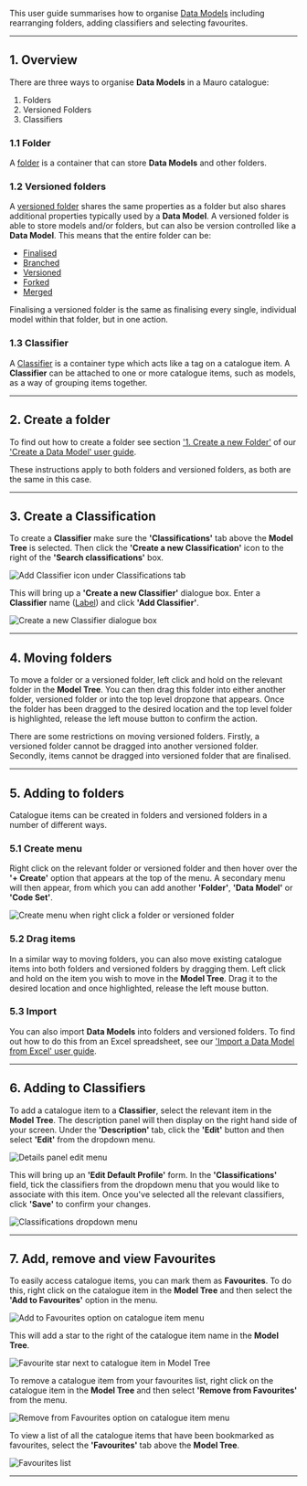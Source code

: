 This user guide summarises how to organise [Data Models](../../glossary/data-model/data-model.md) including rearranging folders, adding classifiers and selecting favourites. 

---

## 1. Overview

There are three ways to organise **Data Models** in a Mauro catalogue:

1. Folders
2. Versioned Folders
3. Classifiers

### 1.1 Folder

A [folder](../../glossary/folder/folder.md) is a container that can store **Data Models** and other folders.

### 1.2 Versioned folders

A [versioned folder](../../glossary/versioned-folder/versioned-folder.md) shares the same properties as a folder but also shares additional properties typically used by a **Data Model**. A versioned folder is able to store models and/or folders, but can also be version controlled like a **Data Model**. This means that the entire folder can be:

* [Finalised](../../glossary/finalise/finalise.md)
* [Branched](../../glossary/branch/branch.md)
* [Versioned](../../glossary/version/version.md)
* [Forked](../../glossary/fork/fork.md)
* [Merged](../../glossary/merging/merging.md)

Finalising a versioned folder is the same as finalising every single, individual model within that folder, but in one action.

### 1.3 Classifier 

A [Classifier](../../glossary/classification/classification.md) is a container type which acts like a tag on a catalogue item. A **Classifier** can be attached to one or more catalogue items, such as models, as a way of grouping items together.

---

## 2. Create a folder

To find out how to create a folder see section ['1. Create a new Folder'](../create-a-data-model/create-a-data-model.md#create-a-new-folder) of our ['Create a Data Model' user guide](../create-a-data-model/create-a-data-model.md).

These instructions apply to both folders and versioned folders, as both are the same in this case.

---

## 3. Create a Classification

To create a **Classifier** make sure the **'Classifications'** tab above the **Model Tree** is selected. Then click the **'Create a new Classification'** icon to the right of the **'Search classifications'** box.

![Add Classifier icon under Classifications tab](add-classifier.png)

This will bring up a **'Create a new Classifier'** dialogue box. Enter a **Classifier** name ([Label](../../glossary/label/label.md)) and click **'Add Classifier'**.

![Create a new Classifier dialogue box](create-a-new-classifier-box.png)

---

## 4. Moving folders

To move a folder or a versioned folder, left click and hold on the relevant folder in the **Model Tree**. You can then drag this folder into either another folder, versioned folder or into the top level dropzone that appears. Once the folder has been dragged to the desired location and the top level folder is highlighted, release the left mouse button to confirm the action. 

There are some restrictions on moving versioned folders. Firstly, a versioned folder cannot be dragged into another versioned folder. Secondly, items cannot be dragged into versioned folder that are finalised.

---

## 5. Adding to folders

Catalogue items can be created in folders and versioned folders in a number of different ways. 

### 5.1 Create menu

Right click on the relevant folder or versioned folder and then hover over the **'+ Create'** option that appears at the top of the menu. A secondary menu will then appear, from which you can add another **'Folder'**, **'Data Model'** or **'Code Set'**.

![Create menu when right click a folder or versioned folder](add-content-to-folder.png)


### 5.2 Drag items

In a similar way to moving folders, you can also move existing catalogue items into both folders and versioned folders by dragging them. Left click and hold on the item you wish to move in the **Model Tree**. Drag it to the desired location and once highlighted, release the left mouse button.  


### 5.3 Import 

You can also import **Data Models** into folders and versioned folders. To find out how to do this from an Excel spreadsheet, see our ['Import a Data Model from Excel' user guide](../import-data-model-from-excel/import-data-model-from-excel.md).

---

## 6. Adding to Classifiers

To add a catalogue item to a **Classifier**, select the relevant item in the **Model Tree**. The description panel will then display on the right hand side of your screen. Under the **'Description'** tab, click the **'Edit'** button and then select **'Edit'** from the dropdown menu.

![Details panel edit menu](edit-details-panel-menu.png)

This will bring up an **'Edit Default Profile'** form. In the **'Classifications'** field, tick the classifiers from the dropdown menu that you would like to associate with this item. Once you've selected all the relevant classifiers, click **'Save'** to confirm your changes.

![Classifications dropdown menu](select-classifiers.png)

---

## 7. Add, remove and view Favourites

To easily access catalogue items, you can mark them as **Favourites**. To do this, right click on the catalogue item in the **Model Tree** and then select the **'Add to Favourites'** option in the menu.

![Add to Favourites option on catalogue item menu](add-to-favourites-menu.png)

This will add a star to the right of the catalogue item name in the **Model Tree**.

![Favourite star next to catalogue item in Model Tree](catalogue-item-favourite.png)

To remove a catalogue item from your favourites list, right click on the catalogue item in the **Model Tree** and then select **'Remove from Favourites'** from the menu.

![Remove from Favourites option on catalogue item menu](remove-from-favourites-menu.png)

To view a list of all the catalogue items that have been bookmarked as favourites, select the **'Favourites'** tab above the **Model Tree**.

![Favourites list](favourites-list.png)

---